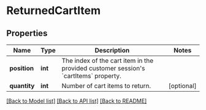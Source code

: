 # ReturnedCartItem

## Properties
Name | Type | Description | Notes
------------ | ------------- | ------------- | -------------
**position** | **int** | The index of the cart item in the provided customer session&#39;s &#x60;cartItems&#x60; property. | 
**quantity** | **int** | Number of cart items to return.  | [optional] 

[[Back to Model list]](../README.md#documentation-for-models) [[Back to API list]](../README.md#documentation-for-api-endpoints) [[Back to README]](../README.md)


